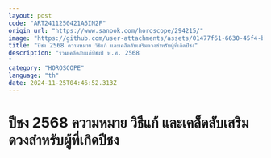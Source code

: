 ```yaml
---
layout: post
code: "ART2411250421A6IN2F"
origin_url: "https://www.sanook.com/horoscope/294215/"
image: "https://github.com/user-attachments/assets/01477f61-6630-45f4-be84-cbb03f821429"
title: "ปีชง 2568 ความหมาย วิธีแก้ และเคล็ดลับเสริมดวงสำหรับผู้ที่เกิดปีชง"
description: "รวมเคล็ดลับแก้ปีชงปี พ.ศ. 2568 
"
category: "HOROSCOPE"
language: "th"
date: 2024-11-25T04:46:52.313Z
---
```


# ปีชง 2568 ความหมาย วิธีแก้ และเคล็ดลับเสริมดวงสำหรับผู้ที่เกิดปีชง